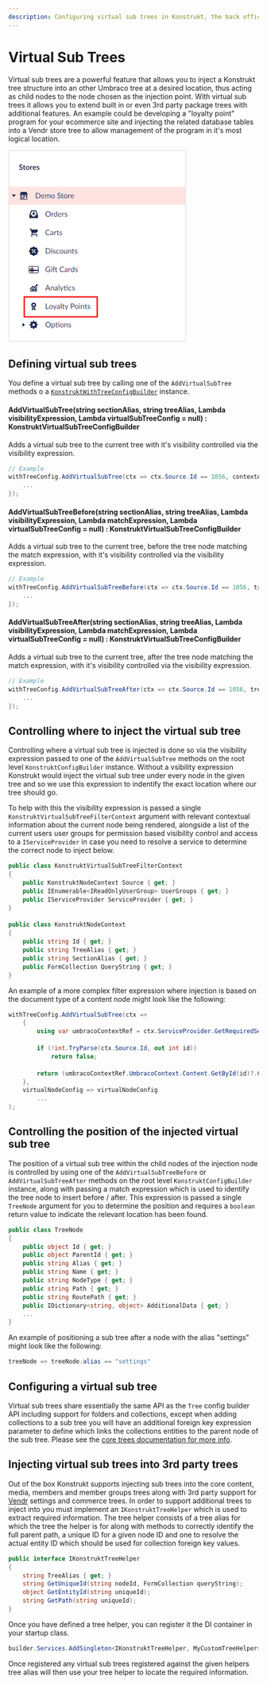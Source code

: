 ```yaml
---
description: Configuring virtual sub trees in Konstrukt, the back office UI builder for Umbraco.
---
```


# Virtual Sub Trees

Virtual sub trees are a powerful feature that allows you to inject a Konstrukt tree structure into an other Umbraco tree at a desired location, thus acting as child nodes to the node chosen as the injection point. With virtual sub trees it allows you to extend built in or even 3rd party package trees with additional features. An example could be developing a "loyalty point" program for your ecommerce site and injecting the related database tables into a Vendr store tree to allow management of the program in it's most logical location.

![Example virtual sub tree injected into a Vendr store tree](../images/virtual-sub-tree.png)

## Defining virtual sub trees

You define a virtual sub tree by calling one of the `AddVirtualSubTree` methods o a [`KonstruktWithTreeConfigBuilder`](../areas/trees.md#extending-an-existing-tree) instance.

#### **AddVirtualSubTree(string sectionAlias, string treeAlias, Lambda visibilityExpression, Lambda virtualSubTreeConfig = null) : KonstruktVirtualSubTreeConfigBuilder**

Adds a virtual sub tree to the current tree with it's visibility controlled via the visibility expression.

````csharp
// Example
withTreeConfig.AddVirtualSubTree(ctx => ctx.Source.Id == 1056, contextAppConfig => {
    ...
});
````

#### **AddVirtualSubTreeBefore(string sectionAlias, string treeAlias, Lambda visibilityExpression, Lambda matchExpression, Lambda virtualSubTreeConfig = null) : KonstruktVirtualSubTreeConfigBuilder**

Adds a virtual sub tree to the current tree, before the tree node matching the match expression, with it's visibility controlled via the visibility expression.

````csharp
// Example
withTreeConfig.AddVirtualSubTreeBefore(ctx => ctx.Source.Id == 1056, treeNode => treeNode.Name == "Settings", contextAppConfig => {
    ...
});
````

#### **AddVirtualSubTreeAfter(string sectionAlias, string treeAlias, Lambda visibilityExpression, Lambda matchExpression, Lambda virtualSubTreeConfig = null) : KonstruktVirtualSubTreeConfigBuilder**

Adds a virtual sub tree to the current tree, after the tree node matching the match expression, with it's visibility controlled via the visibility expression.

````csharp
// Example
withTreeConfig.AddVirtualSubTreeAfter(ctx => ctx.Source.Id == 1056, treeNode => treeNode.Name == "Settings", contextAppConfig => {
    ...
});
````

## Controlling where to inject the virtual sub tree

Controlling where a virtual sub tree is injected is done so via the visibility expression passed to one of the `AddVirtualSubTree` methods on the root level `KonstruktConfigBuilder` instance. Without a vsibility expression Konstrukt would inject the virtual sub tree under every node in the given tree and so we use this expression to indentify the exact location where our tree should go. 

To help with this the visibility expression is passed a single `KonstruktVirtualSubTreeFilterContext` argument with relevant contextual information about the current node being rendered, alongside a list of the current users user groups for permission based visibility control and access to a `IServiceProvider` in case you need to resolve a service to determine the correct node to inject below.

````csharp
public class KonstruktVirtualSubTreeFilterContext
{
    public KonstruktNodeContext Source { get; }
    public IEnumerable<IReadOnlyUserGroup> UserGroups { get; }
    public IServiceProvider ServiceProvider { get; }
}

public class KonstruktNodeContext
{
    public string Id { get; }
    public string TreeAlias { get; }
    public string SectionAlias { get; }
    public FormCollection QueryString { get; }
}
````

An example of a more complex filter expression where injection is based on the document type of a content node might look like the following:

````csharp
withTreeConfig.AddVirtualSubTree(ctx => 
    {
        using var umbracoContextRef = ctx.ServiceProvider.GetRequiredService<IUmbracoContextFactory>().EnsureUmbracoContext();
        
        if (!int.TryParse(ctx.Source.Id, out int id)) 
            return false;

        return (umbracoContextRef.UmbracoContext.Content.GetById(id)?.ContentType.Alias ?? "") == "textPage";
    }, 
    virtualNodeConfig => virtualNodeConfig
        ...
);
````

## Controlling the position of the injected virtual sub tree  

The position of a virtual sub tree within the child nodes of the injection node is controlled by using one of the  `AddVirtualSubTreeBefore` or `AddVirtualSubTreeAfter` methods on the root level `KonstruktConfigBuilder` instance, along with passing a match expression which is used to identify the tree node to insert before / after. This expression is passed a single `TreeNode` argument for you to determine the position and requires a `boolean` return value to indicate the relevant location has been found.

````csharp
public class TreeNode
{
    public object Id { get; }
    public object ParentId { get; }
    public string Alias { get; }
    public string Name { get; }
    public string NodeType { get; }
    public string Path { get; }
    public string RoutePath { get; }
    public IDictionary<string, object> AdditionalData { get; }
    ...
}
````

An example of positioning a sub tree after a node with the alias "settings" might look like the following:

````csharp
treeNode => treeNode.alias == "settings"
````

## Configuring a virtual sub tree  

Virtual sub trees share essentially the same API as the `Tree` config builder API including support for folders and collections, except when adding collections to a sub tree you will have an additional foreign key expression parameter to define which links the collections entities to the parent node of the sub tree. Please see the [core trees documentation for more info](../areas/trees.md).

## Injecting virtual sub trees into 3rd party trees

Out of the box Konstrukt supports injecting sub trees into the core content, media, members and member groups trees along with 3rd party support for [Vendr](https://vendr.net) settings and commerce trees. In order to support additional trees to inject into you must implement an `IKonstruktTreeHelper` which is used to extract required information. The tree helper consists of a tree alias for which the tree the helper is for along with methods to correctly identify the full parent path, a unique ID for a given node ID and one to resolve the actual entity ID which should be used for collection foreign key values.

````csharp
public interface IKonstruktTreeHelper
{
    string TreeAlias { get; }
    string GetUniqueId(string nodeId, FormCollection queryString);
    object GetEntityId(string uniqueId);
    string GetPath(string uniqueId);
}
````

Once you have defined a tree helper, you can register it the DI container in your startup class.

````csharp
builder.Services.AddSingleton<IKonstruktTreeHelper, MyCustomTreeHelper>();
````

Once registered any virtual sub trees registered against the given helpers tree alias will then use your tree helper to locate the required information.